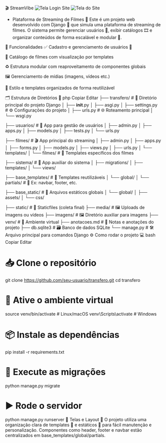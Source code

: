 🎬 StreamVibe
![Tela Login Site](https://github.com/user-attachments/assets/0211c202-6882-411f-8f2e-720e6b326f24)
![Tela do Site](https://github.com/user-attachments/assets/1d1f5679-f28f-4525-b5cf-defa744b273c)
 - Plataforma de Streaming de Filmes 🍿
Este é um projeto web desenvolvido com Django 🐍 que simula uma plataforma de streaming de filmes. O sistema permite gerenciar usuários 👤, exibir catálogos 🎞️ e organizar conteúdos de forma escalável e modular 🧩.

🚀 Funcionalidades
✅ Cadastro e gerenciamento de usuários 👥

🎥 Catálogo de filmes com visualização por templates

♻️ Estrutura modular com reaproveitamento de componentes globais

🖼️ Gerenciamento de mídias (imagens, vídeos etc.)

🎨 Estilo e templates organizados de forma reutilizável

🗂 Estrutura de Diretórios 📁
php
Copiar
Editar
├── transfero/               # 📌 Diretório principal do projeto Django
│   ├── __init__.py
│   ├── asgi.py
│   ├── settings.py          # ⚙️ Configurações do projeto
│   ├── urls.py              # 🌐 Roteamento principal
│   └── wsgi.py

├── usuarios/                # 👤 App para gestão de usuários
│   ├── admin.py
│   ├── apps.py
│   ├── models.py
│   ├── tests.py
│   └── urls.py

├── filmes/                  # 🎬 App principal do streaming
│   ├── admin.py
│   ├── apps.py
│   ├── forms.py
│   ├── models.py
│   ├── views.py
│   ├── urls.py
│   └── templates/
│       └── filmes/          # 🧾 Templates específicos dos filmes

├── sistema/                 # 🧠 App auxiliar do sistema
│   ├── migrations/
│   ├── templates/
│   └── views/

├── base_templates/          # 🧱 Templates reutilizáveis
│   └── global/
│       └── partials/        # 🧩 Ex: navbar, footer, etc.

├── base_static/             # 🎨 Arquivos estáticos globais
│   └── global/
│       ├── assets/
│       └── css/

├── static/                  # 📂 Staticfiles (coleta final)
├── media/                   # 🖼️ Uploads de imagens ou vídeos
├── imagens/                 # 🖼️ Diretório auxiliar para imagens
├── venv/                    # 🐍 Ambiente virtual
├── anotacoes.md             # 📝 Notas e anotações do projeto
├── db.sqlite3               # 🗃️ Banco de dados SQLite
└── manage.py                # 🛠️ Arquivo principal para comandos Django
⚙️ Como rodar o projeto 💻
bash
Copiar
Editar
# 📥 Clone o repositório
git clone https://github.com/seu-usuario/transfero.git
cd transfero

# 🔁 Ative o ambiente virtual
source venv/bin/activate  # Linux/macOS
venv\Scripts\activate     # Windows

# 📦 Instale as dependências
pip install -r requirements.txt

# 🔧 Execute as migrações
python manage.py migrate

# ▶️ Rode o servidor
python manage.py runserver
📸 Telas e Layout 🎨
O projeto utiliza uma organização clara de templates 🧾 e estáticos 🎨 para fácil manutenção e personalização. Componentes como header, footer e navbar estão centralizados em base_templates/global/partials.
